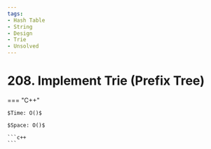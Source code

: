 ```yaml
---
tags:
- Hash Table
- String
- Design
- Trie
- Unsolved
---
```



# 208. Implement Trie (Prefix Tree)

=== "C++"

    $Time: O()$

    $Space: O()$

    ```c++
    ```